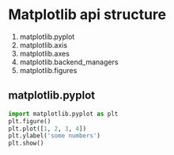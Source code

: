 # Matplotlib api structure
  1. matplotlib.pyplot
  2. matplotlib.axis
  3. matplotlib.axes
  4. matplotlib.backend_managers
  5. matplotlib.figures
  
## matplotlib.pyplot
```python
import matplotlib.pyplot as plt
plt.figure()
plt.plot([1, 2, 3, 4])
plt.ylabel('some numbers')
plt.show()
```
